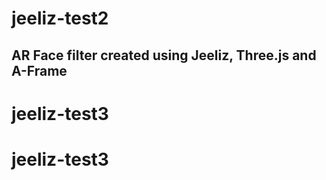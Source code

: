 # jeeliz-test2

## AR Face filter created using Jeeliz, Three.js and A-Frame
# jeeliz-test3
# jeeliz-test3
